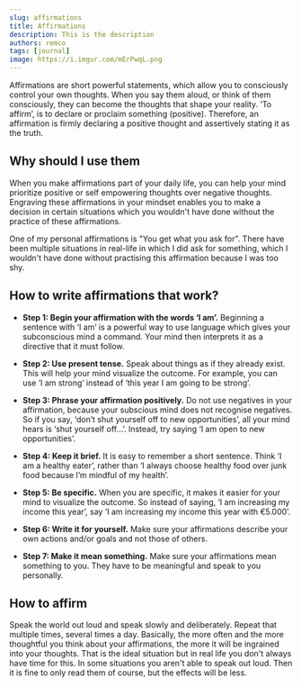```yaml
---
slug: affirmations
title: Affirmations
description: This is the description
authors: remco
tags: [journal]
image: https://i.imgur.com/mErPwqL.png
---
```


Affirmations are short powerful statements, which allow you to consciously control your own thoughts. When you say them aloud, or think of them consciously, they can become the thoughts that shape your reality. ‘To affirm’, is to declare or proclaim something (positive). Therefore, an affirmation is firmly declaring a positive thought and assertively stating it as the truth.

<!--truncate-->

## Why should I use them
When you make affirmations part of your daily life, you can help your mind prioritize positive or self empowering thoughts over negative thoughts. Engraving these affirmations in your mindset enables you to make a decision in certain situations which you wouldn't have done without the practice of these affirmations.

One of my personal affirmations is "You get what you ask for". There have been multiple situations in real-life in which I did ask for something, which I wouldn't have done without practising this affirmation because I was too shy.

## How to write affirmations that work?
- **Step 1: Begin your affirmation with the words ‘I am’.**
  Beginning a sentence with ‘I am’ is a powerful way to use language which gives your subconscious mind a command. Your mind then interprets it as a directive that it must follow.
- **Step 2: Use present tense.**
  Speak about things as if they already exist. This will help your mind visualize the outcome. For example, you can use ‘I am strong’ instead of ‘this year I am going to be strong’.

- **Step 3: Phrase your affirmation positively.**
  Do not use negatives in your affirmation, because your subscious mind does not recognise negatives. So if you say, ‘don’t shut yourself off to new opportunities’, all your mind hears is ‘shut yourself off…’. Instead, try saying ‘I am open to new opportunities’.

- **Step 4: Keep it brief.**
  It is easy to remember a short sentence. Think ‘I am a healthy eater’, rather than ‘I always choose healthy food over junk food because I’m mindful of my health’.

- **Step 5: Be specific.**
  When you are specific, it makes it easier for your mind to visualize the outcome. So instead of saying, ‘I am increasing my income this year’, say ‘I am increasing my income this year with €5.000’.

- **Step 6: Write it for yourself.**
  Make sure your affirmations describe your own actions and/or goals and not those of others.

- **Step 7: Make it mean something.**
  Make sure your affirmations mean something to you. They have to be meaningful and speak to you personally.

## How to affirm
Speak the world out loud and speak slowly and deliberately. Repeat that multiple times, several times a day. Basically, the more often and the more thoughtful you think about your affirmations, the more it will be ingrained into your thoughts. That is the ideal situation but in real life you don't always have time for this. In some situations you aren't able to speak out loud. Then it is fine to only read them of course, but the effects will be less.